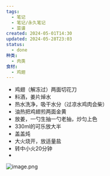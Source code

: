 ```yaml
---
tags:
  - 笔记
  - 笔记/永久笔记
  - 菜谱
created: 2024-05-01T14:30
updated: 2024-05-28T23:03
status:
  - done
种类:
  - 肉类
食材:
  - 鸡翅
---
```

- 鸡翅（解冻过）两面切花刀
- 料酒，姜片焯水
- 热水洗净，吸干水分（过凉水鸡肉会柴）
- 油热把鸡翅煎两面金黄
- 放姜，一勺生抽一勺老抽，炒匀上色
- 330ml的可乐放大半
- 盖盖炖
- 大火烧开，放适量盐
- 转中小火20分钟
- 
 ![image.png](https://gcore.jsdelivr.net/gh/wsm6636/pic/202405282303901.png)

